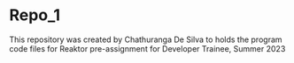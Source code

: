 # Repo_1
This repository was created by Chathuranga De Silva to holds the program code files for Reaktor pre-assignment for Developer Trainee, Summer 2023
